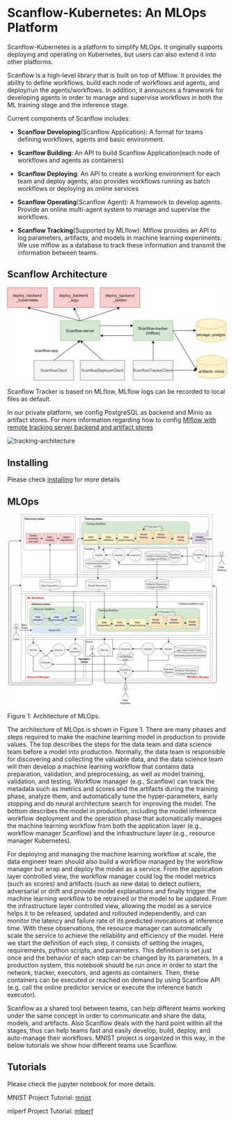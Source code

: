 # Scanflow-Kubernetes: An MLOps Platform

Scanflow-Kubernetes is a platform to simplify MLOps. It originally supports deploying and operating on Kubernetes, but users can also extend it into other platforms. 

Scanflow is a high-level library that is built on top of Mlflow. It provides the ability to define workflows, build each node of workflows and agents, and deploy/run the agents/workflows. In addition, it announces a framework for developing agents in order to manage and supervise workflows in both the ML training stage and the inference stage. 

Current components of Scanflow includes:

- **Scanflow Developing**(Scanflow Application): A format for teams defining workflows, agents and basic environment.


- **Scanflow Building**: An API to build Scanflow Application(each node of workflows and agents as containers)


- **Scanflow Deploying**: An API to create a working environment for each team and deploy agents, also provides workflows running as batch workflows or deploying as online services


- **Scanflow Operating**(Scanflow Agent): A framework to develop agents. Provide an online multi-agent system to manage and supervise the workflows.


- **Scanflow Tracking**(Supported by MLflow): Mlflow provides an API to log parameters, artifacts, and models in machine learning experiments. We use mlflow as a database to track these information and transmit the information between teams.


## Scanflow Architecture

![architecture](images/scanflow-architecture.png)

Scanflow Tracker is based on MLflow, MLflow logs can be recorded to local files as default. 

In our private platform, we config PostgreSQL as backend and Minio as artifact stores. For more information regarding how to config [Mlflow with remote tracking server backend and artifact stores](https://www.mlflow.org/docs/latest/tracking.html#scenario-4-mlflow-with-remote-tracking-server-backend-and-artifact-stores)

![tracking-architecture](https://www.mlflow.org/docs/latest/_images/scenario_4.png)

## Installing

Please check [installing](installer/Readme.md) for more details

## MLOps

![architecture](images/architecture.png)

Figure 1: Architecture of MLOps.

The architecture of MLOps is shown in Figure 1. There are many phases and steps required to make the machine learning model in production to provide values. The top describes the steps for the data team and data science team before a model into production. Normally, the data team is responsible for discovering and collecting the valuable data, and the data science team will then develop a machine learning workflow that contains data preparation, validation, and preprocessing, as well as model training, validation, and testing. Workflow manager (e.g., Scanflow) can track the metadata such as metrics and scores and the artifacts during the training phase, analyze them, and automatically tune the hyper-parameters, early stopping and do neural architecture search for improving the model. 
The bottom describes the model in production, including the model inference workflow deployment and the operation phase that automatically manages the machine learning workflow from both the application layer (e.g., workflow manager Scanflow) and the infrastructure layer (e.g., resource manager Kubernetes). 

For deploying and managing the machine learning workflow at scale, the data engineer team should also build a workflow managed by the workflow manager but wrap and deploy the model as a service. From the application layer controlled view, the workflow manager could log the model metrics (such as scores) and artifacts (such as new data) to detect outliers, adversarial or drift and provide model explanations and finally trigger the machine learning workflow to be retrained or the model to be updated. From the infrastructure layer controlled view, allowing the model as a service helps it to be released, updated and rollouted independently, and can monitor the latency and failure rate of its predicted invocations at inference time. With these observations, the resource manager can automatically scale the service to achieve the reliability and efficiency of the model. Here we start the definition of each step, it consists of setting the images, requirements, python scripts, and parameters. This definition is set just once and the behavior of each step can be changed by its parameters. In a production system, this notebook should be run once in order to start the network, tracker, executors, and agents as containers. Then, these containers can be executed or reached on demand by using Scanflow API (e.g. call the online predictor service or execute the inference batch executor).

Scanflow as a shared tool between teams, can help different teams working under the same concept in order to communicate and share the data, models, and artifacts. Also Scanflow deals with the hard point within all the stages, thus can help teams fast and easily develop, build, deploy, and auto-manage their workflows. MNIST project is organized in this way, in the below tutorials we show how different teams use Scanflow.



## Tutorials

Please check the jupyter notebook for more details.

MNIST Project Tutorial: [mnist](tutorials/mnist/Readme.md)

mlperf Project Tutorial: [mlperf](tutorials/mlperf/Readme.md)
